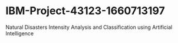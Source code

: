 # IBM-Project-43123-1660713197
Natural Disasters Intensity Analysis and Classification using Artificial Intelligence
